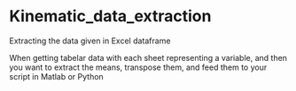 # Kinematic_data_extraction
Extracting the data given in Excel dataframe

When getting tabelar data with each sheet representing a variable,
and then you want to extract the means, transpose them, and feed them
to your script in Matlab or Python
